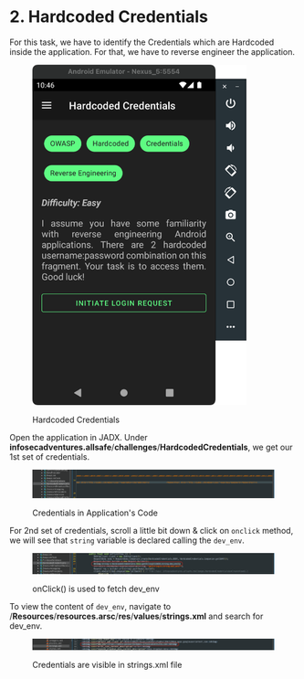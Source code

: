 # 2. Hardcoded Credentials

For this task, we have to identify the Credentials which are Hardcoded inside the application. For that, we have to reverse engineer the application.

<figure><img src="../../.gitbook/assets/2.1 hardcoded credentials.png" alt="" width="375"><figcaption><p>Hardcoded Credentials</p></figcaption></figure>



Open the application in JADX. Under **infosecadventures.allsafe**/**challenges**/**HardcodedCredentials**, we get our 1st set of credentials.

<figure><img src="../../.gitbook/assets/2.2 hardcoded credentials.png" alt=""><figcaption><p>Credentials in Application's Code</p></figcaption></figure>



For 2nd set of credentials, scroll a little bit down & click on `onclick` method, we will see that `string` variable is declared calling the `dev_env`.

<figure><img src="../../.gitbook/assets/2.3 hardcoded credentials.png" alt=""><figcaption><p>onClick() is used to fetch dev_env</p></figcaption></figure>



To view the content of `dev_env`, navigate to /**Resources**/**resources.arsc**/**res**/**values**/**strings.xml** and search for dev\_env.

<figure><img src="../../.gitbook/assets/2.4 hardcoded credentials.png" alt=""><figcaption><p>Credentials are visible in strings.xml file</p></figcaption></figure>










